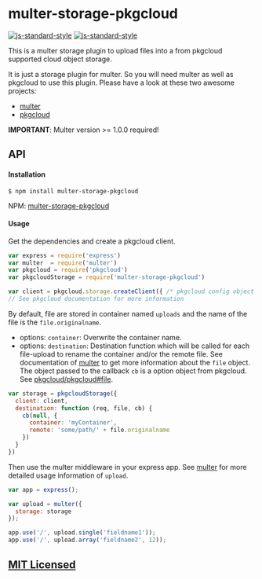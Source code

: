 # multer-storage-pkgcloud

[![js-standard-style](https://api.travis-ci.org/dustin-H/multer-storage-pkgcloud.svg)](https://travis-ci.org/dustin-H/multer-storage-pkgcloud)
[![js-standard-style](https://img.shields.io/badge/code%20style-standard-brightgreen.svg)](http://standardjs.com/)

This is a multer storage plugin to upload files into a from pkgcloud supported cloud object storage.

It is just a storage plugin for multer. So you will need multer as well as pkgcloud to use this plugin. Please have a look at these two awesome projects:

- [multer](https://github.com/expressjs/multer)
- [pkgcloud](https://github.com/pkgcloud/pkgcloud#storage)

**IMPORTANT**: Multer version >= 1.0.0 required!
## API

#### Installation

`$ npm install multer-storage-pkgcloud`

NPM: [multer-storage-pkgcloud](https://www.npmjs.com/package/multer-storage-pkgcloud)

#### Usage

Get the dependencies and create a pkgcloud client.
```js
var express = require('express')
var multer  = require('multer')
var pkgcloud = require('pkgcloud')
var pkgcloudStorage = require('multer-storage-pkgcloud')

var client = pkgcloud.storage.createClient({ /* pkgcloud config object */ })
// See pkgcloud documentation for more information
```

By default, file are stored in container named `uploads` and the name of the file is the `file.originalname`.

- options: `container`: Overwrite the container name.
- options: `destination`: Destination function which will be called for each file-upload to rename the container and/or the remote file.
See documentation of [multer](https://github.com/expressjs/multer) to get more information about the `file` object. The object passed to the callback `cb` is a option object from pkgcloud. See [pkgcloud/pkgcloud#file](https://github.com/pkgcloud/pkgcloud#file).

```js
var storage = pkgcloudStorage({
  client: client,
  destination: function (req, file, cb) {
    cb(null, {
      container: 'myContainer',
      remote: 'some/path/' + file.originalname
    })
  }
})
```

Then use the multer middleware in your express app. See [multer](https://github.com/expressjs/multer) for more detailed usage information of `upload`.
```js
var app = express();

var upload = multer({
  storage: storage
});

app.use('/', upload.single('fieldname1'));
app.use('/', upload.array('fieldname2', 12));
```

## [MIT Licensed](LICENSE)
